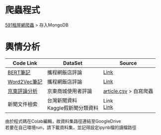 # 爬蟲程式
[591租屋網爬蟲](https://github.com/gysdnow/NLPWorks/tree/master/rent591) > 存入MongoDB
# 輿情分析


|Code Link|DataSet|Source|
|-|-|-|
|[BERT筆記](https://github.com/gysdnow/NLPWorks/blob/master/BERTForClassification.ipynb)|攜程網飯店評論|[Link](https://github.com/SophonPlus/ChineseNlpCorpus/blob/master/datasets/ChnSentiCorp_htl_all/intro.ipynb)|
|[Word2Vec筆記](https://github.com/gysdnow/NLPWorks/blob/master/WordsProcessing.ipynb)|攜程網飯店評論|[Link](https://github.com/SophonPlus/ChineseNlpCorpus/blob/master/datasets/ChnSentiCorp_htl_all/intro.ipynb)|
|[京東評論分析](https://github.com/gysdnow/NLPWorks/blob/master/JingDongAnalysis.ipynb)|京東商城使用者評論|[article.csv](https://github.com/gysdnow/NLPWorks/blob/master/article.csv) > 自寫爬蟲|
|新聞文件檢索|台灣新聞資料<br />Kaggle假新聞分類資料|Link<br /> [Link](https://www.kaggle.com/c/fake-news-pair-classification-challenge/data)|




由於程式碼在Colab編輯，故資料集路徑連結至GoogleDrive<br />
若要在自己環境run，請下載資料集，並記得設定ipynb檔的讀檔路徑
